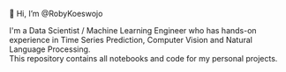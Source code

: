 👋 Hi, I’m @RobyKoeswojo

I'm a Data Scientist / Machine Learning Engineer who has hands-on experience in Time Series Prediction, Computer Vision and Natural Language Processing.  
This repository contains all notebooks and code for my personal projects.

<!---
RobyKoeswojo/RobyKoeswojo is a ✨ special ✨ repository because its `README.md` (this file) appears on your GitHub profile.
You can click the Preview link to take a look at your changes.
--->
